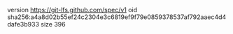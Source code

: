 version https://git-lfs.github.com/spec/v1
oid sha256:a4a8d02b55ef24c2304e3c6819ef9f79e0859378537af792aaec4d4dafe3b933
size 396
